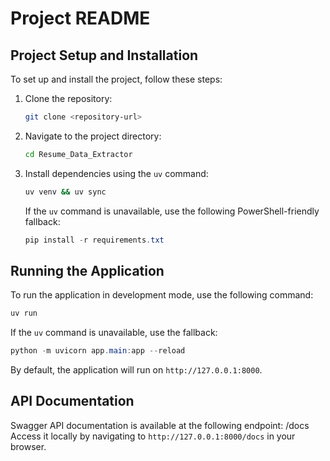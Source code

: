 # Project README

## Project Setup and Installation

To set up and install the project, follow these steps:

1. Clone the repository:
   ```bash
   git clone <repository-url>
   ```

2. Navigate to the project directory:
   ```bash
   cd Resume_Data_Extractor
   ```

3. Install dependencies using the `uv` command:
   ```bash
   uv venv && uv sync
   ```

   If the `uv` command is unavailable, use the following PowerShell-friendly fallback:
   ```powershell
   pip install -r requirements.txt
   ```

## Running the Application

To run the application in development mode, use the following command:
```bash
uv run
```
If the `uv` command is unavailable, use the fallback:
```powershell
python -m uvicorn app.main:app --reload
```

By default, the application will run on `http://127.0.0.1:8000`.

## API Documentation

Swagger API documentation is available at the following endpoint:
/docs
Access it locally by navigating to `http://127.0.0.1:8000/docs` in your browser.
